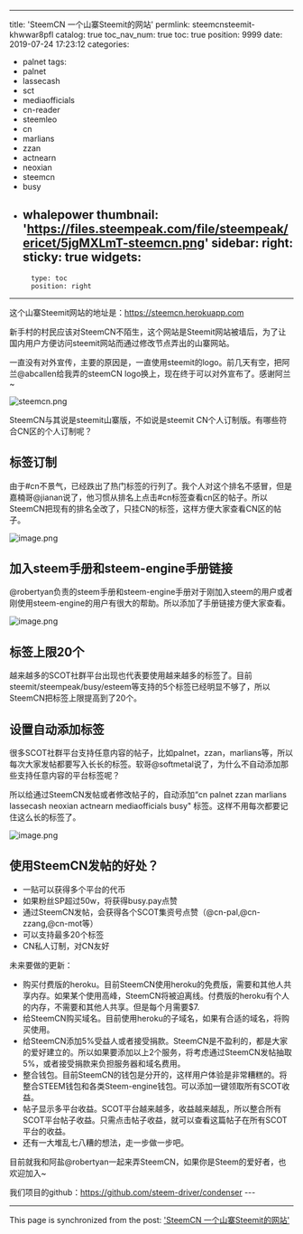 
---
title: 'SteemCN 一个山寨Steemit的网站'
permlink: steemcnsteemit-khwwar8pfl
catalog: true
toc_nav_num: true
toc: true
position: 9999
date: 2019-07-24 17:23:12
categories:
- palnet
tags:
- palnet
- lassecash
- sct
- mediaofficials
- cn-reader
- steemleo
- cn
- marlians
- zzan
- actnearn
- neoxian
- steemcn
- busy
- whalepower
thumbnail: 'https://files.steempeak.com/file/steempeak/ericet/5jgMXLmT-steemcn.png'
sidebar:
    right:
        sticky: true
widgets:
    -
        type: toc
        position: right
---


这个山寨Steemit网站的地址是：https://steemcn.herokuapp.com

新手村的村民应该对SteemCN不陌生，这个网站是Steemit网站被墙后，为了让国内用户方便访问steemit网站而通过修改节点弄出的山寨网站。

一直没有对外宣传，主要的原因是，一直使用steemit的logo。前几天有空，把阿兰@abcallen给我弄的steemCN logo换上，现在终于可以对外宣布了。感谢阿兰~

<img src="https://files.steempeak.com/file/steempeak/ericet/5jgMXLmT-steemcn.png" alt="steemcn.png" /><br/>

SteemCN与其说是steemit山寨版，不如说是steemit CN个人订制版。有哪些符合CN区的个人订制呢？

<h2>标签订制</h2>

由于#cn不景气，已经跌出了热门标签的行列了。我个人对这个排名不感冒，但是嘉楠哥@jianan说了，他习惯从排名上点击#cn标签查看cn区的帖子。所以SteemCN把现有的排名全改了，只挂CN的标签，这样方便大家查看CN区的帖子。

<img src="https://files.steempeak.com/file/steempeak/ericet/FM1nuBcP-image.png" alt="image.png" /><br/>

<h2>加入steem手册和steem-engine手册链接</h2>

@robertyan负责的steem手册和steem-engine手册对于刚加入steem的用户或者刚使用steem-engine的用户有很大的帮助。所以添加了手册链接方便大家查看。

<img src="https://files.steempeak.com/file/steempeak/ericet/z45tuSOJ-image.png" alt="image.png" /><br/>

<h2>标签上限20个</h2>

越来越多的SCOT社群平台出现也代表要使用越来越多的标签了。目前steemit/steempeak/busy/esteem等支持的5个标签已经明显不够了，所以SteemCN把标签上限提高到了20个。

<h2>设置自动添加标签</h2>

很多SCOT社群平台支持任意内容的帖子，比如palnet，zzan，marlians等，所以每次大家发帖都要写入长长的标签。软哥@softmetal说了，为什么不自动添加那些支持任意内容的平台标签呢？

所以给通过SteemCN发帖或者修改帖子的，自动添加“cn palnet zzan marlians lassecash neoxian actnearn mediaofficials busy" 标签。这样不用每次都要记住这么长的标签了。

<img src="https://files.steempeak.com/file/steempeak/ericet/jmwGrOjZ-image.png" alt="image.png" /><br/>

<h2>使用SteemCN发帖的好处？</h2>

<ul>
<li>一贴可以获得多个平台的代币</li>
<li>如果粉丝SP超过50w，将获得busy.pay点赞</li>
<li>通过SteemCN发帖，会获得各个SCOT集资号点赞（@cn-pal,@cn-zzang,@cn-mot等）</li>
<li>可以支持最多20个标签</li>
<li>CN私人订制，对CN友好</li>
</ul>

未来要做的更新：
* 购买付费版的heroku。目前SteemCN使用heroku的免费版，需要和其他人共享内存。如果某个使用高峰，SteemCN将被迫离线。付费版的heroku有个人的内存，不需要和其他人共享。但是每个月需要$7.
* 给SteemCN购买域名。目前使用heroku的子域名，如果有合适的域名，将购买使用。
* 给SteemCN添加5%受益人或者接受捐款。SteemCN是不盈利的，都是大家的爱好建立的。所以如果要添加以上2个服务，将考虑通过SteemCN发帖抽取5%，或者接受捐款来负担服务器和域名费用。
* 整合钱包。目前SteemCN的钱包是分开的，这样用户体验是非常糟糕的。将整合STEEM钱包和各类Steem-engine钱包。可以添加一键领取所有SCOT收益。
* 帖子显示多平台收益。SCOT平台越来越多，收益越来越乱，所以整合所有SCOT平台帖子收益。只需点击帖子收益，就可以查看这篇帖子在所有SCOT平台的收益。
* 还有一大堆乱七八糟的想法，走一步做一步吧。

目前就我和阿盐@robertyan一起来弄SteemCN，如果你是Steem的爱好者，也欢迎加入~

我们项目的github：https://github.com/steem-driver/condenser ---

- - -

This page is synchronized from the post: ['SteemCN 一个山寨Steemit的网站'](https://steemit.com/@ericet/steemcnsteemit-khwwar8pfl)
